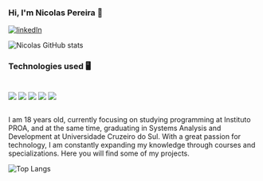 

### Hi, I'm Nicolas Pereira 👋

[![linkedIn](https://img.shields.io/badge/LinkedIn-0077B5?style=for-the-badge&logo=linkedin&logoColor=white)](https://www.linkedin.com/in/nicolas-pereira-144b7631b/)

![Nicolas GitHub stats](https://github-readme-stats.vercel.app/api?username=nicolasitpereira&show_icons=true&theme=dark)

### Technologies used 🖥️

<div style="display: inline-block;"><br/>
    <img align="center" atl="html5" src="https://img.shields.io/badge/Python-14354C?style=for-the-badge&logo=python&logoColor=white">
    <img align="center" atl="html5" src="https://img.shields.io/badge/MySQL-00000F?style=for-the-badge&logo=mysql&logoColor=white">
    <img align="center" atl="html5" src="https://img.shields.io/badge/JavaScript-F7DF1E?style=for-the-badge&logo=javascript&logoColor=black">
    <img align="center" atl="html5" src="https://img.shields.io/badge/HTML5-E34F26?style=for-the-badge&logo=html5&logoColor=white">
    <img align="center" atl="html5" src="https://img.shields.io/badge/CSS3-1572B6?style=for-the-badge&logo=css3&logoColor=white">
<div/><br/>

I am 18 years old, currently focusing on studying programming at Instituto PROA, and at the same time, graduating in Systems Analysis and Development at Universidade Cruzeiro do Sul. With a great passion for technology, I am constantly expanding my knowledge through courses and specializations. Here you will find some of my projects.

![Top Langs](https://github-readme-stats.vercel.app/api/top-langs/?username=nicolasitpereira&layout=compact)
